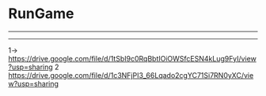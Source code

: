 # RunGame
--------------------------
--------------------------
1-> https://drive.google.com/file/d/1tSbI9c0RqBbtIOiOWSfcESN4kLug9FyI/view?usp=sharing
2   https://drive.google.com/file/d/1c3NFjPI3_66Lqado2cgYC71Si7RN0yXC/view?usp=sharing 
